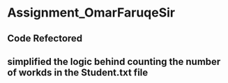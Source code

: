 # Assignment_OmarFaruqeSir
## Code Refectored
## simplified the logic behind counting the number of workds in the Student.txt file

